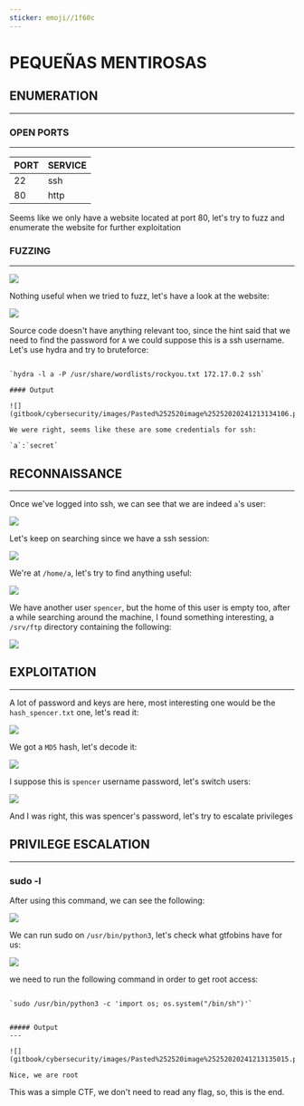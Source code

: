 ```yaml
---
sticker: emoji//1f60c
---
```


# PEQUEÑAS MENTIROSAS

## ENUMERATION

***

### OPEN PORTS

***

| PORT | SERVICE |
| ---- | ------- |
| 22   | ssh     |
| 80   | http    |

Seems like we only have a website located at port 80, let's try to fuzz and enumerate the website for further exploitation

### FUZZING

***

![](gitbook/cybersecurity/images/Pasted%20image%2020241213133810.png)

Nothing useful when we tried to fuzz, let's have a look at the website:

![](gitbook/cybersecurity/images/Pasted%20image%2020241213133850.png)

Source code doesn't have anything relevant too, since the hint said that we need to find the password for `A` we could suppose this is a ssh username. Let's use hydra and try to bruteforce:

```ad-hint

`hydra -l a -P /usr/share/wordlists/rockyou.txt 172.17.0.2 ssh`

#### Output

![](gitbook/cybersecurity/images/Pasted%252520image%25252020241213134106.png)

We were right, seems like these are some credentials for ssh:

`a`:`secret`
```

## RECONNAISSANCE

***

Once we've logged into ssh, we can see that we are indeed `a`'s user:

![](gitbook/cybersecurity/images/Pasted%20image%2020241213134210.png)

Let's keep on searching since we have a ssh session:

![](gitbook/cybersecurity/images/Pasted%20image%2020241213134236.png)

We're at `/home/a`, let's try to find anything useful:

![](gitbook/cybersecurity/images/Pasted%20image%2020241213134316.png)

We have another user `spencer`, but the home of this user is empty too, after a while searching around the machine, I found something interesting, a `/srv/ftp` directory containing the following:

![](gitbook/cybersecurity/images/Pasted%20image%2020241213134505.png)

## EXPLOITATION

***

A lot of password and keys are here, most interesting one would be the `hash_spencer.txt` one, let's read it:

![](gitbook/cybersecurity/images/Pasted%20image%2020241213134550.png)

We got a `MD5` hash, let's decode it:

![](gitbook/cybersecurity/images/Pasted%20image%2020241213134640.png)

I suppose this is `spencer` username password, let's switch users:

![](gitbook/cybersecurity/images/Pasted%20image%2020241213134714.png)

And I was right, this was spencer's password, let's try to escalate privileges

## PRIVILEGE ESCALATION

***

### sudo -l

After using this command, we can see the following:

![](gitbook/cybersecurity/images/Pasted%20image%2020241213134815.png)

We can run sudo on `/usr/bin/python3`, let's check what gtfobins have for us:

![](gitbook/cybersecurity/images/Pasted%20image%2020241213134855.png)

we need to run the following command in order to get root access:

```ad-hint

`sudo /usr/bin/python3 -c 'import os; os.system("/bin/sh")'`


##### Output
---

![](gitbook/cybersecurity/images/Pasted%252520image%25252020241213135015.png)

Nice, we are root
```

This was a simple CTF, we don't need to read any flag, so, this is the end.
